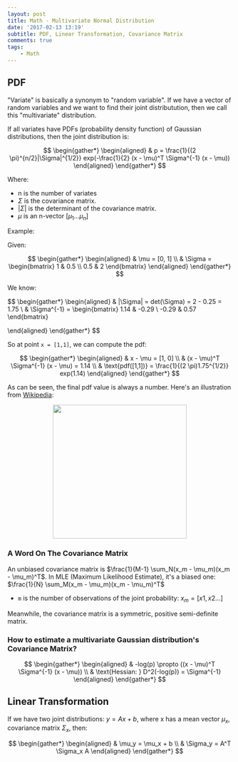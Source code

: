 ```yaml
---
layout: post
title: Math - Multivariate Normal Distribution
date: '2017-02-13 13:19'
subtitle: PDF, Linear Transformation, Covariance Matrix
comments: true
tags:
    - Math
---
```


## PDF

"Variate" is basically a synonym to "random variable". If we have a vector of random variables and we want to find their joint distributution, then we call this "multivariate" distribution.

If all variates have PDFs (probability density function) of Gaussian distributions, then the joint distribution is:

$$
\begin{gather*}
\begin{aligned}
& p = \frac{1}{(2 \pi)^{n/2}|\Sigma|^{1/2}} exp(-\frac{1}{2} (x - \mu)^T \Sigma^{-1} (x - \mu))
\end{aligned}
\end{gather*}
$$

Where:

- n is the number of variates
- $\Sigma$ is the covariance matrix.
- $|\Sigma|$ is the determinant of the covariance matrix.
- $\mu$ is an n-vector $[\mu_1 ... \mu_n]$

Example:

Given:

$$
\begin{gather*}
\begin{aligned}
& \mu = [0, 1]
\\
& \Sigma =
\begin{bmatrix}
1 & 0.5 \\
0.5 & 2
\end{bmatrix}
\end{aligned}
\end{gather*}
$$

We know:

$$
\begin{gather*}
\begin{aligned}
& |\Sigma| = det(\Sigma) = 2 - 0.25 = 1.75
\\
& \Sigma^{-1} = \begin{bmatrix}
1.14 & -0.29 \\
-0.29 & 0.57
\end{bmatrix}

\end{aligned}
\end{gather*}
$$

So at point `x = [1,1]`, we can compute the pdf:

$$
\begin{gather*}
\begin{aligned}
& x - \mu = [1, 0]
\\
& (x - \mu)^T \Sigma^{-1} (x - \mu) = 1.14
\\
& \text{pdf([1,1])} =  \frac{1}{(2 \pi)1.75^{1/2}} exp(1.14)
\end{aligned}
\end{gather*}
$$

As can be seen, the final pdf value is always a number. Here's an illustration from [Wikipedia](https://en.wikipedia.org/wiki/Multivariate_normal_distribution#/media/File:MultivariateNormal.png):

<div style="text-align: center;">
    <p align="center">
       <figure>
            <img src="https://github.com/user-attachments/assets/f47c173d-3dcd-4095-a05f-bbbd49bf5159" height="300" alt=""/>
       </figure>
    </p>
</div>

### A Word On The Covariance Matrix

An unbiased covariance matrix is $\frac{1}{M-1} \sum_N(x_m - \mu_m)(x_m - \mu_m)^T$. In MLE (Maximum Likelihood Estimate), it's a biased one: $\frac{1}{N} \sum_M(x_m - \mu_m)(x_m - \mu_m)^T$

- `m` is the number of observations of the joint probability: $x_m = [x1, x2 ...]$

Meanwhile, the covariance matrix is a symmetric, positive semi-definite matrix.

### How to estimate a multivariate Gaussian distribution's Covariance Matrix?

$$
\begin{gather*}
\begin{aligned}
& -log(p) \propto ((x - \mu)^T \Sigma^{-1} (x - \mu))
\\
& \text{Hessian: } D^2(-log(p)) = \Sigma^{-1}
\end{aligned}
\end{gather*}
$$

## Linear Transformation

If we have two joint distributions: $y = Ax + b$, where x has a mean vector $\mu_x$, covariance matrix $\Sigma_x$, then:

$$
\begin{gather*}
\begin{aligned}
& \mu_y = \mu_x + b
\\
& \Sigma_y = A^T \Sigma_x A
\end{aligned}
\end{gather*}
$$
